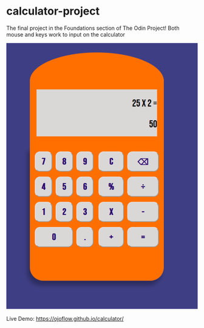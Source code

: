 # calculator-project
The final project in the Foundations section of The Odin Project!
Both mouse and keys work to input on the calculator

![](preview.png)

Live Demo: https://ojoflow.github.io/calculator/
